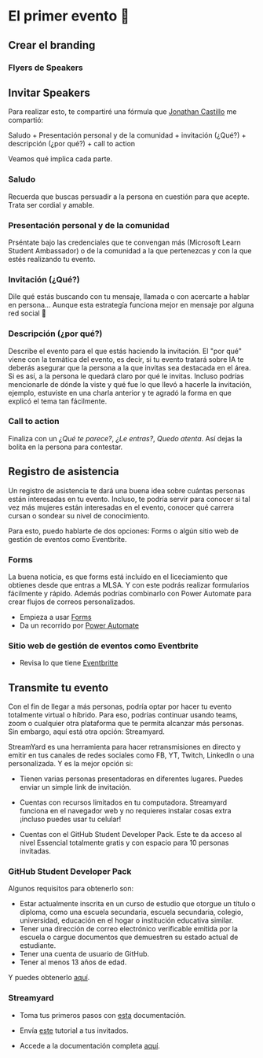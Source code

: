 # El primer evento :eyes:

## Crear el branding
### Flyers de Speakers


## Invitar Speakers
Para realizar esto, te compartiré una fórmula que [Jonathan Castillo]() me compartió:

Saludo + Presentación personal y de la comunidad + invitación (¿Qué?) + descripción (¿por qué?) + call to action

Veamos qué implica cada parte.
### Saludo

Recuerda que buscas persuadir a la persona en cuestión para que acepte. Trata ser cordial y amable.
### Presentación personal y de la comunidad
Prséntate bajo las credenciales que te convengan más (Microsoft Learn Student Ambassador) o  de la comunidad a la que pertenezcas y con la que estés realizando tu evento.
### Invitación (¿Qué?)
Dile qué estás buscando con tu mensaje, llamada o con acercarte a hablar en persona... Aunque esta estrategía funciona mejor en mensaje por alguna red social  :see_no_evil:
### Descripción (¿por qué?)
Describe el evento para el que estás haciendo la invitación. El "por qué" viene con la temática del evento, es decir, si tu evento tratará sobre IA te deberás asegurar que la persona a la que invitas sea destacada en el área. Si es así, a la persona le quedará claro por qué le invitas.
Incluso podrías mencionarle de dónde la viste y qué fue lo que llevó a hacerle la invitación, ejemplo, estuviste en una charla anterior y te agradó la forma en que explicó el tema tan fácilmente. 
### Call to action
Finaliza con un *¿Qué te parece?*, *¿Le entras?*, *Quedo atenta*.
Así dejas la bolita en la persona para contestar. 

## Registro de asistencia
Un registro de asistencia te dará una buena idea sobre cuántas personas están interesadas en tu evento. Incluso, te podría servir para conocer si tal vez más mujeres están interesadas en el evento, conocer qué carrera cursan o sondear su nivel de conocimiento.

Para esto, puedo hablarte de dos opciones: Forms o algún sitio web de gestión de eventos como Eventbrite.

### Forms
La buena noticia, es que forms está incluido en el liceciamiento que obtienes desde que entras a MLSA. Y con este podrás realizar formularios fácilmente y rápido. Además podrías combinarlo con Power Automate para crear flujos de correos personalizados.

+ Empieza a usar [Forms](https://forms.office.com/)
+ Da un recorrido por [Power Automate](https://powerautomate.microsoft.com/es-mx/)

### Sitio web de gestión de eventos como Eventbrite

 + Revisa lo que tiene [Eventbritte](https://www.eventbrite.com.mx/signin/)
## Transmite tu evento

Con el fin de llegar a más personas, podría optar por hacer tu evento totalmente virtual o híbrido. Para eso, podrías continuar usando teams, zoom o cualquier otra plataforma que te permita alcanzar más personas. 
Sin embargo, aquí está otra opción: Streamyard.

StreamYard es una herramienta para hacer retransmisiones en directo y emitir en tus canales de redes sociales como FB, YT, Twitch, LinkedIn o una personalizada. Y es la mejor opción si: 

+ Tienen varias personas presentadoras en diferentes lugares. Puedes enviar un simple link de invitación.

+ Cuentas con recursos limitados en tu computadora. Streamyard funciona en el navegador web y no requieres instalar cosas extra ¡incluso puedes usar tu celular!

+ Cuentas con el GitHub Student Developer Pack. Este te da acceso al nivel Essencial totalmente gratis y con espacio para 10 personas invitadas.

### GitHub Student Developer Pack
Algunos requisitos para obtenerlo son:

- Estar actualmente inscrita en un curso de estudio que otorgue un título o diploma, como una escuela secundaria, escuela secundaria, colegio, universidad, educación en el hogar o institución educativa similar.
- Tener una dirección de correo electrónico verificable emitida por la escuela o cargue documentos que demuestren su estado actual de estudiante.
- Tener una cuenta de usuario de GitHub.
- Tener al menos 13 años de edad.

Y puedes obtenerlo [aquí](https://education.github.com/pack).

### Streamyard

+ Toma tus primeros pasos con [esta](https://support.streamyard.com/hc/es-419/sections/360008864072-Inicio-Preguntas-frecuentes) documentación.
+ Envía [este](https://support.streamyard.com/hc/es-419/articles/360043291612-Instrucciones-para-invitados) tutorial a tus invitados.

+ Accede a la documentación completa [aquí](https://support.streamyard.com/hc/es-419). 